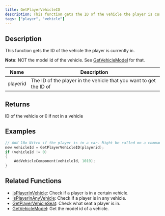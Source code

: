 ```yaml
---
title: GetPlayerVehicleID
description: This function gets the ID of the vehicle the player is currently in.
tags: ["player", "vehicle"]
---
```


## Description

This function gets the ID of the vehicle the player is currently in.

**Note:** NOT the model id of the vehicle. See [GetVehicleModel](GetVehicleModel) for that.

| Name     | Description                                                        |
| -------- | ------------------------------------------------------------------ |
| playerid | The ID of the player in the vehicle that you want to get the ID of |

## Returns

ID of the vehicle or 0 if not in a vehicle

## Examples

```c
// Add 10x Nitro if the player is in a car. Might be called on a command.
new vehicleId = GetPlayerVehicleID(playerid);
if (vehicleId != 0)
{
    AddVehicleComponent(vehicleId, 1010);
}
```

## Related Functions

- [IsPlayerInVehicle](IsPlayerInVehicle): Check if a player is in a certain vehicle.
- [IsPlayerInAnyVehicle](IsPlayerInAnyVehicle): Check if a player is in any vehicle.
- [GetPlayerVehicleSeat](GetPlayerVehicleSeat): Check what seat a player is in.
- [GetVehicleModel](GetVehicleModel): Get the model id of a vehicle.
